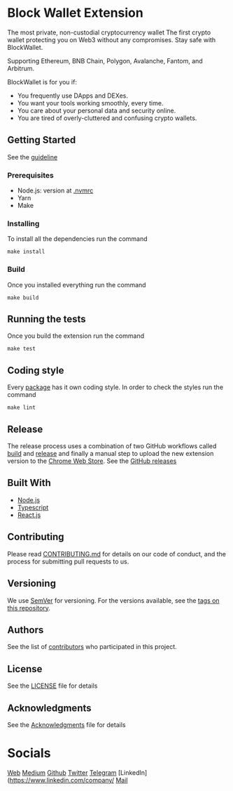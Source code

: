 # Block Wallet Extension

The most private, non-custodial cryptocurrency wallet
The first crypto wallet protecting you on Web3 without any compromises. Stay safe with BlockWallet.

Supporting Ethereum, BNB Chain, Polygon, Avalanche, Fantom, and Arbitrum.

BlockWallet is for you if:

- You frequently use DApps and DEXes.
- You want your tools working smoothly, every time.
- You care about your personal data and security online.
- You are tired of overly-cluttered and confusing crypto wallets.

## Getting Started

See the [guideline](docs/guideline.md)

### Prerequisites

- Node.js: version at [.nvmrc](.nvmrc)
- Yarn
- Make

### Installing

To install all the dependencies run the command

```
make install
```

### Build

Once you installed everything run the command

```
make build
```

## Running the tests

Once you build the extension run the command

```
make test
```

## Coding style

Every [package](packages) has it own coding style. In order to check the styles run the command

```
make lint
```

## Release

The release process uses a combination of two GitHub workflows called [build](.github/workflows/build.yml) and [release](.github/workflows/release.yml) and finally a manual step to upload the new extension version to the [Chrome Web Store](https://chrome.google.com/webstore/detail/blockwallet/bopcbmipnjdcdfflfgjdgdjejmgpoaab). See the [GitHub releases](https://github.com/block-wallet/extension/releases)

## Built With

* [Node.js](https://nodejs.org/)
* [Typescript](https://www.typescriptlang.org/)
* [React.js](https://reactjs.org/)

## Contributing

Please read [CONTRIBUTING.md](docs/contributing.md) for details on our code of conduct, and the process for submitting pull requests to us.

## Versioning

We use [SemVer](http://semver.org/) for versioning. For the versions available, see the [tags on this repository](https://github.com/your/project/tags). 

## Authors

See the list of [contributors](https://github.com/block-wallet/extension/graphs/contributors) who participated in this project.

## License

See the [LICENSE](LICENSE) file for details

## Acknowledgments

See the [Acknowledgments](docs/acknowledgments.md) file for details

# Socials

[Web](https://blockwallet.io/)
[Medium](http://blockwallet.medium.com/)
[Github](https://github.com/block-wallet)
[Twitter](https://twitter.com/GetBlockWallet)
[Telegram](https://t.me/blockwallet)
[LinkedIn](https://www.linkedin.com/company/
[Mail](mailto:hello@blockwallet.io)
